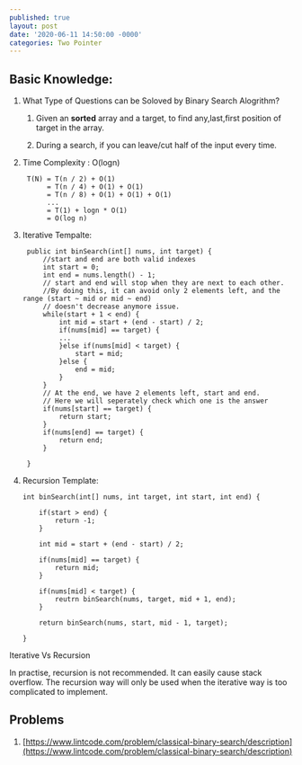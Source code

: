 ```yaml
---
published: true
layout: post
date: '2020-06-11 14:50:00 -0000'
categories: Two Pointer
---
```

## Basic Knowledge: 

1. What Type of Questions can be Soloved by Binary Search Alogrithm?

	1. Given an **sorted** array and a target, to find any,last,first position of target in the array. 

    2. During a search, if you can leave/cut half of the input every time.

2. Time Complexity : O(logn)


        T(N) = T(n / 2) + O(1)
             = T(n / 4) + O(1) + O(1)
             = T(n / 8) + O(1) + O(1) + O(1)
             ...
             = T(1) + logn * O(1)
             = O(log n)
3. Iterative Tempalte:

        public int binSearch(int[] nums, int target) {
        	//start and end are both valid indexes
        	int start = 0;
            int end = nums.length() - 1;
        	// start and end will stop when they are next to each other. 
            //By doing this, it can avoid only 2 elements left, and the range (start ~ mid or mid ~ end)
            // doesn't decrease anymore issue. 
            while(start + 1 < end) {
            	int mid = start + (end - start) / 2;
                if(nums[mid] == target) {
                ...
                }else if(nums[mid] < target) {
                	start = mid;
                }else {
                	end = mid;
                }
            }
            // At the end, we have 2 elements left, start and end. 
            // Here we will seperately check which one is the answer
            if(nums[start] == target) {
            	return start;
            }
            if(nums[end] == target) {
            	return end;
            }
            
        }
        
        
        
 4. Recursion Template:
 
 		int binSearch(int[] nums, int target, int start, int end) {
        	
            if(start > end) {
            	return -1;
            }
            
            int mid = start + (end - start) / 2;
            
            if(nums[mid] == target) {
            	return mid;
            }
            
            if(nums[mid] < target) {
            	reutrn binSearch(nums, target, mid + 1, end);
            }
            
            return binSearch(nums, start, mid - 1, target);
        
        }


Iterative Vs Recursion

In practise, recursion is not recommended. It can easily cause stack overflow. The recursion way will only be used when the iterative way is too complicated to implement.

## Problems

1. [https://www.lintcode.com/problem/classical-binary-search/description](https://www.lintcode.com/problem/classical-binary-search/description)        
 


